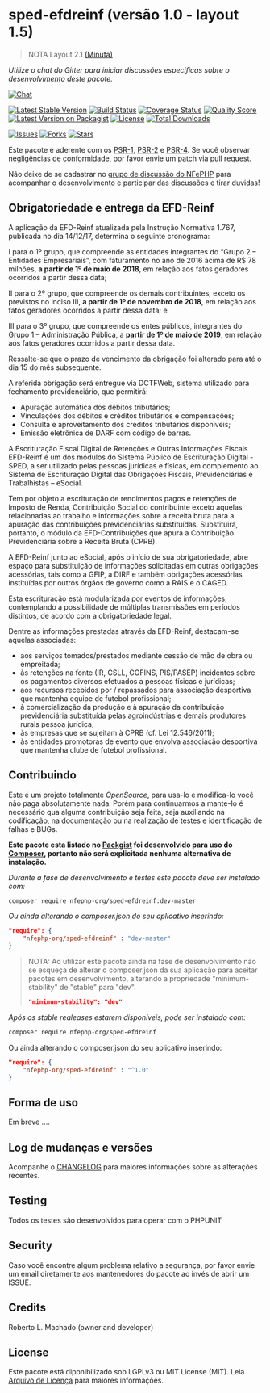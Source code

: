 # sped-efdreinf (versão 1.0 - layout 1.5)


> NOTA Layout 2.1 [(Minuta)](http://sped.rfb.gov.br/pasta/show/4135)

*Utilize o chat do Gitter para iniciar discussões especificas sobre o desenvolvimento deste pacote.*

[![Chat][ico-gitter]][link-gitter]

[![Latest Stable Version][ico-stable]][link-packagist]
[![Build Status][ico-travis]][link-travis]
[![Coverage Status][ico-scrutinizer]][link-scrutinizer]
[![Quality Score][ico-code-quality]][link-code-quality]
[![Latest Version on Packagist][ico-version]][link-packagist]
[![License][ico-license]][link-packagist]
[![Total Downloads][ico-downloads]][link-downloads]

[![Issues][ico-issues]][link-issues]
[![Forks][ico-forks]][link-forks]
[![Stars][ico-stars]][link-stars]

Este pacote é aderente com os [PSR-1], [PSR-2] e [PSR-4]. Se você observar negligências de conformidade, por favor envie um patch via pull request.

[PSR-1]: https://github.com/php-fig/fig-standards/blob/master/accepted/PSR-1-basic-coding-standard.md
[PSR-2]: https://github.com/php-fig/fig-standards/blob/master/accepted/PSR-2-coding-style-guide.md
[PSR-4]: https://github.com/php-fig/fig-standards/blob/master/accepted/PSR-4-autoloader.md

Não deixe de se cadastrar no [grupo de discussão do NFePHP](http://groups.google.com/group/nfephp) para acompanhar o desenvolvimento e participar das discussões e tirar duvidas!

## Obrigatoriedade e entrega da EFD-Reinf
A aplicação da EFD-Reinf atualizada pela Instrução Normativa 1.767, publicada no dia 14/12/17, determina o seguinte cronograma:

I   para o 1º grupo, que compreende as entidades integrantes do “Grupo 2 – Entidades Empresariais”, com faturamento no ano de 2016 acima de R$ 78 milhões, **a partir de 1º de maio de 2018**, em relação aos fatos geradores ocorridos a partir dessa data;

II  para o 2º grupo, que compreende os demais contribuintes, exceto os previstos no inciso III, **a partir de 1º de novembro de 2018**, em relação aos fatos geradores ocorridos a partir dessa data; e

III para o 3º grupo, que compreende os entes públicos, integrantes do Grupo 1 – Administração Pública, a **partir de 1º de maio de 2019**, em relação aos fatos geradores ocorridos a partir dessa data.

Ressalte-se que o prazo de vencimento da obrigação foi alterado para até o dia 15 do mês subsequente.

A referida obrigação será entregue via DCTFWeb, sistema utilizado para fechamento previdenciário, que permitirá: 

- Apuração automática dos débitos tributários;
- Vinculações dos débitos e créditos tributários e compensações;
- Consulta e aproveitamento dos créditos tributários disponíveis;
- Emissão eletrônica de DARF com código de barras.


A Escrituração Fiscal Digital de Retenções e Outras Informações Fiscais EFD-Reinf é um dos módulos do Sistema Público de Escrituração Digital - SPED, a ser utilizado pelas pessoas jurídicas e físicas, em complemento ao Sistema de Escrituração Digital das Obrigações Fiscais, Previdenciárias e Trabalhistas – eSocial.
 
Tem por objeto a escrituração de rendimentos pagos e retenções de Imposto de Renda, Contribuição Social do contribuinte exceto aquelas relacionadas ao trabalho e informações sobre a receita bruta para a apuração das contribuições previdenciárias substituídas. Substituirá, portanto, o módulo da EFD-Contribuições que apura a Contribuição Previdenciária sobre a Receita Bruta (CPRB).
 
A EFD-Reinf junto ao eSocial, após o início de sua obrigatoriedade, abre espaço para substituição de informações solicitadas em outras obrigações acessórias, tais como a GFIP, a DIRF e também obrigações acessórias instituídas por outros órgãos de governo como a RAIS e o CAGED.
 
Esta escrituração está modularizada por eventos de informações, contemplando a possibilidade de múltiplas transmissões em períodos distintos, de acordo com a obrigatoriedade legal.
 
Dentre as informações prestadas através da EFD-Reinf, destacam-se aquelas associadas:

- aos serviços tomados/prestados mediante cessão de mão de obra ou empreitada;
- às retenções na fonte (IR, CSLL, COFINS, PIS/PASEP) incidentes sobre os pagamentos diversos efetuados a pessoas físicas e jurídicas;
- aos recursos recebidos por / repassados para associação desportiva que mantenha equipe de futebol profissional;
- à comercialização da produção e à apuração da contribuição previdenciária substituída pelas agroindústrias e demais produtores rurais pessoa jurídica;
- às empresas que se sujeitam à CPRB (cf. Lei 12.546/2011);
- às entidades promotoras de evento que envolva associação desportiva que mantenha clube de futebol profissional.

## Contribuindo
Este é um projeto totalmente *OpenSource*, para usa-lo e modifica-lo você não paga absolutamente nada. Porém para continuarmos a mante-lo é necessário qua alguma contribuição seja feita, seja auxiliando na codificação, na documentação ou na realização de testes e identificação de falhas e BUGs.

**Este pacote esta listado no [Packgist](https://packagist.org/) foi desenvolvido para uso do [Composer](https://getcomposer.org/), portanto não será explicitada nenhuma alternativa de instalação.**

*Durante a fase de desenvolvimento e testes este pacote deve ser instalado com:*
```bash
composer require nfephp-org/sped-efdreinf:dev-master
```

*Ou ainda alterando o composer.json do seu aplicativo inserindo:*
```json
"require": {
    "nfephp-org/sped-efdreinf" : "dev-master"
}
```

> NOTA: Ao utilizar este pacote ainda na fase de desenvolvimento não se esqueça de alterar o composer.json da sua aplicação para aceitar pacotes em desenvolvimento, alterando a propriedade "minimum-stability" de "stable" para "dev".
> ```json
> "minimum-stability": "dev"
> ```

*Após os stable realeases estarem disponíveis, pode ser instalado com:*
```bash
composer require nfephp-org/sped-efdreinf
```
Ou ainda alterando o composer.json do seu aplicativo inserindo:
```json
"require": {
    "nfephp-org/sped-efdreinf" : "^1.0"
}
```

## Forma de uso
Em breve ....

## Log de mudanças e versões
Acompanhe o [CHANGELOG](CHANGELOG.md) para maiores informações sobre as alterações recentes.

## Testing

Todos os testes são desenvolvidos para operar com o PHPUNIT

## Security

Caso você encontre algum problema relativo a segurança, por favor envie um email diretamente aos mantenedores do pacote ao invés de abrir um ISSUE.

## Credits

Roberto L. Machado (owner and developer)

## License

Este pacote está diponibilizado sob LGPLv3 ou MIT License (MIT). Leia  [Arquivo de Licença](LICENSE.md) para maiores informações.

[ico-stable]: https://poser.pugx.org/nfephp-org/sped-efdreinf/version
[ico-stars]: https://img.shields.io/github/stars/nfephp-org/sped-efdreinf.svg?style=flat-square
[ico-forks]: https://img.shields.io/github/forks/nfephp-org/sped-efdreinf.svg?style=flat-square
[ico-issues]: https://img.shields.io/github/issues/nfephp-org/sped-efdreinf.svg?style=flat-square
[ico-travis]: https://img.shields.io/travis/nfephp-org/sped-efdreinf/master.svg?style=flat-square
[ico-scrutinizer]: https://img.shields.io/scrutinizer/coverage/g/nfephp-org/sped-efdreinf.svg?style=flat-square
[ico-code-quality]: https://img.shields.io/scrutinizer/g/nfephp-org/sped-efdreinf.svg?style=flat-square
[ico-downloads]: https://img.shields.io/packagist/dt/nfephp-org/sped-efdreinf.svg?style=flat-square
[ico-version]: https://img.shields.io/packagist/v/nfephp-org/sped-efdreinf.svg?style=flat-square
[ico-license]: https://poser.pugx.org/nfephp-org/nfephp/license.svg?style=flat-square
[ico-gitter]: https://img.shields.io/badge/GITTER-4%20users%20online-green.svg?style=flat-square

[link-packagist]: https://packagist.org/packages/nfephp-org/sped-efdreinf
[link-travis]: https://travis-ci.org/nfephp-org/sped-efdreinf
[link-scrutinizer]: https://scrutinizer-ci.com/g/nfephp-org/sped-efdreinf/code-structure
[link-code-quality]: https://scrutinizer-ci.com/g/nfephp-org/sped-efdreinf
[link-downloads]: https://packagist.org/packages/nfephp-org/sped-efdreinf
[link-author]: https://github.com/nfephp-org
[link-issues]: https://github.com/nfephp-org/sped-efdreinf/issues
[link-forks]: https://github.com/nfephp-org/sped-efdreinf/network
[link-stars]: https://github.com/nfephp-org/sped-efdreinf/stargazers
[link-gitter]: https://gitter.im/nfephp-org/sped-efdreinf?utm_source=badge&utm_medium=badge&utm_campaign=pr-badge&utm_content=badge
